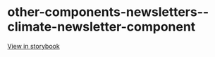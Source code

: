 # other-components-newsletters--climate-newsletter-component

[View in storybook](https://raw.githack.com/Independent-Digital-News-and-Media-Ltd/indy-pwamp-sb/PR-2024-sb/index.html?path=/story/other-components-newsletters--climate-newsletter-component)